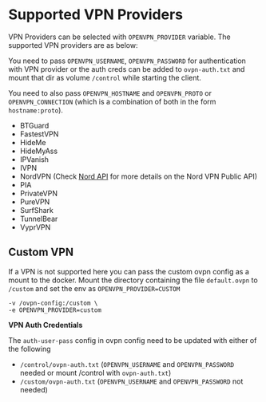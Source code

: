 # Supported VPN Providers

VPN Providers can be selected with `OPENVPN_PROVIDER` variable. The supported VPN providers are as below:

You need to pass `OPENVPN_USERNAME`, `OPENVPN_PASSWORD` for authentication with VPN provider or the auth creds can be added to `ovpn-auth.txt` and mount that dir as volume `/control` while starting the client.

You need to also pass `OPENVPN_HOSTNAME` and `OPENVPN_PROTO` or `OPENVPN_CONNECTION` (which is a combination of both in the form `hostname:proto`).

* BTGuard
* FastestVPN
* HideMe
* HideMyAss
* IPVanish
* IVPN
* NordVPN (Check [Nord API](nordvpn_api.md) for more details on the Nord VPN Public API)
* PIA
* PrivateVPN
* PureVPN
* SurfShark
* TunnelBear
* VyprVPN


## Custom VPN

If a VPN is not supported here you can pass the custom ovpn config as a mount to the docker. Mount the directory containing the file `default.ovpn` to `/custom` and set the env as `OPENVPN_PROVIDER=CUSTOM`

```
-v /ovpn-config:/custom \
-e OPENVPN_PROVIDER=custom
```

**VPN Auth Credentials**

The `auth-user-pass` config in ovpn config need to be updated with either of the following

* `/control/ovpn-auth.txt` (`OPENVPN_USERNAME` and `OPENVPN_PASSWORD` needed or mount /control with `ovpn-auth.txt`)
* `/custom/ovpn-auth.txt` (`OPENVPN_USERNAME` and `OPENVPN_PASSWORD` not needed)

